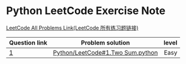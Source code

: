 Python LeetCode Exercise Note
====  


[LeetCode All Problems Link(LeetCode 所有练习题链接)](https://leetcode.com/problemset/all/)




|Question link| Problem  solution    |level  |
| -------|:---------:|------:|
| [1](https://leetcode.com/problems/two-sum/description/) | [Python/LeetCode#1.Two Sum.python](https://github.com/jaspercheng/python/blob/master/leetcode/1.Two%20Sum) | Easy |

